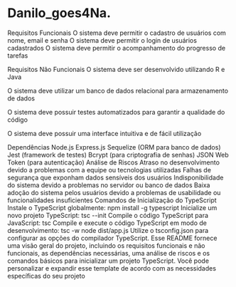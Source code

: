 # Danilo_goes4Na.

Requisitos Funcionais
O sistema deve permitir o cadastro de usuários com nome, email e senha
O sistema deve permitir o login de usuários cadastrados
O sistema deve permitir o acompanhamento do progresso de tarefas

Requisitos Não Funcionais
O sistema deve ser desenvolvido utilizando R e Java

O sistema deve utilizar um banco de dados relacional para armazenamento de dados

O sistema deve possuir testes automatizados para garantir a qualidade do código

O sistema deve possuir uma interface intuitiva e de fácil utilização

Dependências
Node.js
Express.js
Sequelize (ORM para banco de dados)
Jest (framework de testes)
Bcrypt (para criptografia de senhas)
JSON Web Token (para autenticação)
Análise de Riscos
Atraso no desenvolvimento devido a problemas com a equipe ou tecnologias utilizadas
Falhas de segurança que exponham dados sensíveis dos usuários
Indisponibilidade do sistema devido a problemas no servidor ou banco de dados
Baixa adoção do sistema pelos usuários devido a problemas de usabilidade ou funcionalidades insuficientes
Comandos de Inicialização do TypeScript
Instale o TypeScript globalmente:
npm install -g typescript
Inicialize um novo projeto TypeScript:
tsc --init
Compile o código TypeScript para JavaScript:
tsc
Compile e execute o código TypeScript em modo de desenvolvimento:
tsc -w
node dist/app.js
Utilize o tsconfig.json para configurar as opções do compilador TypeScript.
Esse README fornece uma visão geral do projeto, incluindo os requisitos funcionais e não funcionais, as dependências necessárias, uma análise de riscos e os comandos básicos para inicializar um projeto TypeScript. Você pode personalizar e expandir esse template de acordo com as necessidades específicas do seu projeto
